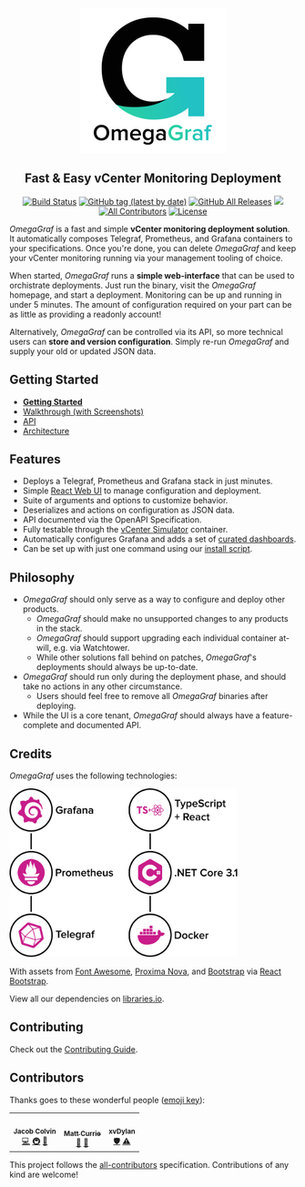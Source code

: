 <!-- markdownlint-disable -->
<p align="center">
  <a href="#"><img src="docs/branding/logo/dist/logo_name_g_1024.png" width="256px" height="256px" /></a>
</p>

<h2 align="center">Fast & Easy vCenter Monitoring Deployment</h2>

<p align="center">
  <a href="https://github.com/MacroPower/OmegaGraf/actions"><img alt="Build Status" src="https://github.com/MacroPower/OmegaGraf/workflows/Build/badge.svg"></a>
  <a href="https://github.com/MacroPower/OmegaGraf/releases"><img alt="GitHub tag (latest by date)" src="https://img.shields.io/github/v/tag/MacroPower/OmegaGraf"></a>
  <a href="https://github.com/MacroPower/OmegaGraf/releases"><img alt="GitHub All Releases" src="https://img.shields.io/github/downloads/MacroPower/OmegaGraf/total"></a>
  <a href="https://bestpractices.coreinfrastructure.org/projects/3874"><img src="https://bestpractices.coreinfrastructure.org/projects/3874/badge"></a>
  <a href="#contributors-"><img alt="All Contributors" src="https://img.shields.io/badge/all_contributors-3-blue.svg"></a>
  <a href="#"><img alt="License" src="https://img.shields.io/github/license/MacroPower/OmegaGraf"></a>
</p>

_OmegaGraf_ is a fast and simple **vCenter monitoring deployment solution**.
It automatically composes Telegraf, Prometheus, and Grafana containers
to your specifications. Once you're done, you can delete _OmegaGraf_ and keep
your vCenter monitoring running via your management tooling of choice.

When started, _OmegaGraf_ runs a **simple web-interface** that can be used to
orchistrate deployments. Just run the binary, visit the _OmegaGraf_ homepage,
and start a deployment. Monitoring can be up and running in under 5 minutes.
The amount of configuration required on your part can be as little as providing
a readonly account!

Alternatively, _OmegaGraf_ can be controlled via its API, so more technical
users can **store and version configuration**. Simply re-run _OmegaGraf_ and
supply your old or updated JSON data.

## Getting Started

<!-- markdownlint-enable -->

- **[Getting Started](docs/getting-started.md)**
- [Walkthrough (with Screenshots)](docs/walkthrough.md)
- [API](docs/api.md)
- [Architecture](docs/architecture.md)

## Features

- Deploys a Telegraf, Prometheus and Grafana stack in just minutes.
- Simple [React Web UI](ui) to manage configuration and deployment.
- Suite of arguments and options to customize behavior.
- Deserializes and actions on configuration as JSON data.
- API documented via the OpenAPI Specification.
- Fully testable through the [vCenter Simulator](https://github.com/OmegaGraf/docker-vcsim) container.
- Automatically configures Grafana and adds a set of [curated dashboards](grafana).
- Can be set up with just one command using our [install script](install).

## Philosophy

- _OmegaGraf_ should only serve as a way to configure and deploy other products.
  - _OmegaGraf_ should make no unsupported changes to any products in the stack.
  - _OmegaGraf_ should support upgrading each individual container at-will, e.g. via Watchtower.
  - While other solutions fall behind on patches, _OmegaGraf_'s deployments should always be up-to-date.
- _OmegaGraf_ should run only during the deployment phase, and should take no actions in any other circumstance.
  - Users should feel free to remove all _OmegaGraf_ binaries after deploying.
- While the UI is a core tenant, _OmegaGraf_ should always have a feature-complete and documented API.

## Credits

_OmegaGraf_ uses the following technologies:

<p align="left">
  <img src="docs/branding/graphs/dist/tech_1440.png" width="400px">
</p>

With assets from [Font Awesome](https://fontawesome.com/),
[Proxima Nova](https://www.marksimonson.com/fonts/view/proxima-nova), and
[Bootstrap](https://getbootstrap.com/) via [React Bootstrap](https://react-bootstrap.github.io/).

View all our dependencies on [libraries.io](https://libraries.io/github/MacroPower/OmegaGraf).

## Contributing

Check out the [Contributing Guide](CONTRIBUTING.md).

## Contributors

Thanks goes to these wonderful people ([emoji key](https://allcontributors.org/docs/en/emoji-key)):

<!-- ALL-CONTRIBUTORS-LIST:START - Do not remove or modify this section -->
<!-- prettier-ignore-start -->
<!-- markdownlint-disable -->
<table>
  <tr>
    <td align="center"><a href="https://github.com/MacroPower"><img src="https://avatars1.githubusercontent.com/u/5648814?v=4" width="100px;" alt=""/><br /><sub><b>Jacob Colvin</b></sub></a><br /><a href="https://github.com/MacroPower/OmegaGraf/commits?author=MacroPower" title="Code">💻</a> <a href="#infra-MacroPower" title="Infrastructure (Hosting, Build-Tools, etc)">🚇</a> <a href="#maintenance-MacroPower" title="Maintenance">🚧</a></td>
    <td align="center"><a href="https://github.com/curriemw"><img src="https://avatars2.githubusercontent.com/u/2603635?v=4" width="100px;" alt=""/><br /><sub><b>Matt Currie</b></sub></a><br /><a href="#projectManagement-curriemw" title="Project Management">📆</a> <a href="#design-curriemw" title="Design">🎨</a></td>
    <td align="center"><a href="https://github.com/xvDylan"><img src="https://avatars0.githubusercontent.com/u/55466545?v=4" width="100px;" alt=""/><br /><sub><b>xvDylan</b></sub></a><br /><a href="#security-xvDylan" title="Security">🛡️</a> <a href="https://github.com/MacroPower/OmegaGraf/commits?author=xvDylan" title="Tests">⚠️</a></td>
  </tr>
</table>

<!-- markdownlint-enable -->
<!-- prettier-ignore-end -->
<!-- ALL-CONTRIBUTORS-LIST:END -->

This project follows the [all-contributors](https://github.com/all-contributors/all-contributors)
specification. Contributions of any kind are welcome!
